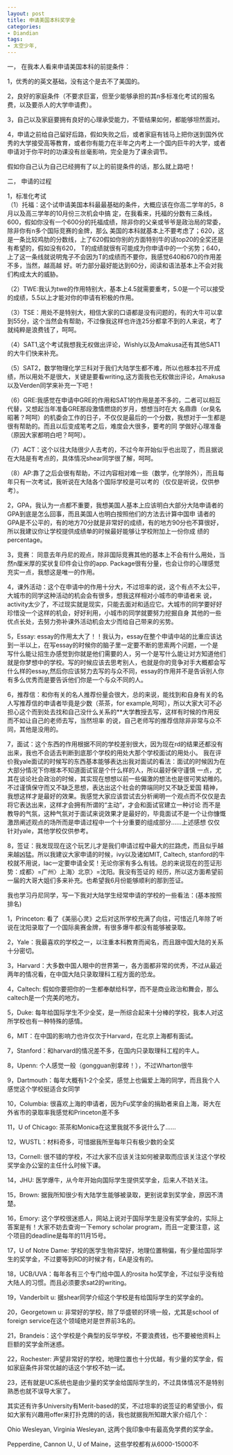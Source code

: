 ```yaml
---
layout: post
title: 申请美国本科奖学金
categories:
- Diandian
tags:
- 太空少年, 
---
```

<p>一， 在我本人看来申请美国本科的前提条件： </p>
<p>1，优秀的的英文基础，没有这个是去不了美国的。 </p>
<p>2，良好的家庭条件（不要求巨富，但至少能够承担的其n多标准化考试的报名费，以及要杀人的大学申请费）。</p>
<p>3，自己以及家庭要拥有良好的心理承受能力，不管结果如何，都能够坦然面对。 </p>
<p>4，申请之前给自己留好后路，假如失败之后，或者家庭有钱马上把你送到国外优秀的大学接受高等教育，或者你有能力在半年之内考上一个国内巨牛的大学，或者申请对于你平时的功课没有丝毫影响，完全是为了课余调节。 </p>
<p>假如你自己认为自己已经拥有了以上的前提条件的话，那么就上路吧！ </p>
<p>二， 申请的过程 </p>
<p>1，标准化考试 <br />（1）托福：这个试申请美国本科最最基础的条件，大概应该在你高二学年的5，8月以及高三学年的10月份三次机会中搞 定，在我看来，托福的分数有三条线，600，假如你没有一个600分的托福成绩，除非你的父亲或爷爷是政治局的常委，除非你有n多个国际竞赛的金牌，那么 美国的本科就基本上不要考虑了；620，这是一条比较鸡肋的分数线，上了620假如你别的方面特别牛的话top20的全奖还是有希望的，假如没有620， T的成绩就很有可能成为你申请中的一个劣势；640，上了这一条线就说明鬼子不会因为T的成绩而不要你，我感觉640和670的作用差不多，当然，越高越 好。听力部分最好能达到60分，阅读和语法基本上不会对我们构成太大的威胁。 </p>
<p>（2）TWE:我认为twe的作用特别大，基本上4.5就需要重考，5.0是一个可以接受的成绩，5.5以上才能对你的申请有积极的作用。 </p>
<p>（3）TSE：用处不是特别大，相信大家的口语都是没有问题的，有的大牛可以拿到55分，这个当然会有帮助，不过像我这样也许连25分都拿不到的人来说，考了就纯粹是浪费钱了，呵呵。 </p>
<p>（4）SAT1,这个考试我想我无权做出评论，Wishly以及Amakusa还有其他SAT1的大牛们快来补充。 </p>
<p>（5）SAT2，数学物理化学三科对于我们大陆学生都不难，所以也根本拉不开成绩，所以用处不是很大，关键是要看writing,这方面我也无权做出评论，Amakusa以及Verden同学来补充一下吧！ </p>
<p>（6）GRE:我感觉在申请中GRE的作用和SAT1的作用是差不多的，二者可以相互代替，又想起当年准备GRE那段激情燃烧的岁月，想想当时在大 名鼎鼎（or臭名昭著？呵呵）的机委会工作的日子，不仅仅是最后的一个分数，我想对于一生都是很有帮助的。而且以后变成笔考之后，难度会大很多，要考的同 学做好心理准备（原因大家都明白吧？呵呵）。</p>
<p>（7）ACT：这个以往大陆很少人去考的，不过今年开始似乎也出现了，而且据说在大陆是有考点的，具体情况shear同学很了解，呵呵。 </p>
<p>（8）AP:靠了之后会很有帮助，不过内容相对难一些（数学，化学除外），而且每年只有一次考试，我听说在大陆各个国际学校是可以考的（仅仅是听说，仅供参考）。</p>
<p>2，GPA，我认为一点都不重要，我想美国人基本上应该明白大部分大陆申请者的GPA到底是怎么回事，而且美国人也明白按照他们的方法去计算中国申 请者的GPA是不公平的，有的地方70分就是非常好的成绩，有的地方90分也不算很好，所以我建议你让学校提供成绩单的时候最好能够让学校附加上一份你成 绩的percentage。 </p>
<p>3，竞赛： 同意去年丹尼的观点，除非国际竞赛其他的基本上不会有什么用处，当然n厘米厚的奖状复印件会让你的app. Package很有分量，也会让你的心理感觉充实一点，我想这是唯一的作用。 </p>
<p>4，课外活动：这个在申请中的作用十分大，不过坦率的说，这个有点不太公平，大城市的同学这种活动的机会会有很多，想我这样相对小城市的申请者来 说，activity太少了，不过现实就是现实，只能去面对和适应它。大城市的同学要好好珍惜没一个这样的机会，好好利用，小城市的同学就要努力挖掘自身 其他的一些优点长处，去努力弥补课外活动机会太少而给自己带来的劣势。 </p>
<p>5，Essay: essay的作用太大了！！我认为，essay在整个申请中站的比重应该达到一半以上，在写essay的时候你的脑子里一定要不断的思索两个问题，一个是 写什么能让招生办感觉到你就是他们需要的人，另一个是写什么能让对方知道他们就是你梦想中的学校。写的时候应该去思考别人，也就是你的竞争对手大概都会写 什么样的essay,然后你应该努力去写的与众不同，essay的作用并不是告诉别人你有多么优秀而是要告诉他们你是一个与众不同的人。 </p>
<p>6，推荐信：和你有关的名人推荐份量会很大，总的来说，能找到和自身有关的名人写推荐信的申请者毕竟是少数（茶茶，for example,呵呵），所以大家大可不必担心这个而到处去找和自己没什么关系的**大学教授去写，这样有时候的作用反而不如让自己的老师去写，当然坦率 的说，自己老师写的推荐信除非非常与众不同，其他是没用的。 </p>
<p>7，面试：这个东西的作用根据不同的学校差别很大，因为现在rd的结果还都没有出来，我也不合适去判断到底那个学校的用处大那个学校面试的用处小。 我在评价我yale面试的时候写的东西基本能够表达出我对面试的看法：面试的时候因为在大部分情况下你根本不知道面试官是个什么样的人，所以最好保守谨慎 一点，尤其在谈论社会政治的时候，其实现在想想以前一些偏激的想法也是很可笑幼稚的。不过谨慎保守而又不缺乏思想，表达出这个社会的弊端同时又不缺乏爱国 精神，我想这样才是最好的效果。我感觉大家应该尝试去分析阐明一个观点而不仅仅是去将它表达出来，这样才会拥有所谓的“主动”，才会和面试官建立一种讨论 而不是教导的气氛，这种气氛对于面试来说效果才是最好的，毕竟面试不是一个让你慷慨激昂阐述观点的场所而是申请过程中一个十分重要的组成部分……上述感想 仅仅针对yale，其他学校仅供参考。 </p>
<p>8，签证：我发现现在这个玩艺儿才是我们申请过程中最大的拦路虎，而且似乎越来越凶猛。所以我建议大家申请的时候，ivy以及诸如MIT, Caltech, stanford的牛校就不用说，lac一定要申请全奖！无论你家有多么有钱。总的来说现在的签证形势：成都〉=广州〉上海〉北京〉=沈阳。我没有签证的 经历，所以这方面希望前一届的大哥大姐们多来补充。也希望我6月份能够顺利的那到签证。 </p>
<p>我也学习丹尼同学，写一下我对大陆学生经常申请的学校的一些看法：(基本按照排名)</p>
<p>1，Princeton: 看了《美丽心灵》之后对这所学校充满了向往，可惜近几年除了听说在沈阳录取了一个国际奥赛金牌，有很多爆牛都没有能够被录取。 </p>
<p>2，Yale：我最喜欢的学校之一，以注重本科教育而闻名，而且跟中国大陆的关系十分密切。 </p>
<p>3，Harvard：大多数中国人眼中的世界第一，各方面都非常的优秀，不过从最近两年的情况看，在中国大陆只录取理科工程方面的恐龙。 </p>
<p>4，Caltech: 假如你要把你的一生都奉献给科学，而不是商业政治和舞会，那么caltech是一个完美的地方。 </p>
<p>5，Duke: 每年给国际学生不少全奖，是一所综合起来十分棒的学校，我本人对这所学校也有一种特殊的感情。 </p>
<p>6，MIT：在中国的影响力也许仅次于Harvard，在北京上海都有面试。 </p>
<p>7，Stanford：和harvard的情况差不多，在国内只录取理科工程的牛人。 </p>
<p>8，Upenn: 个人感觉一般（gongguan别拿砖！），不过Wharton很牛 </p>
<p>9，Dartmouth：每年大概有1-2个全奖，感觉上也偏爱上海的同学，而且我个人感觉这个学校挺适合女同学</p>
<p>10，Columbia: 很喜欢上海的申请者，因为Fu奖学金的捐助者来自上海，哥大在外省市的录取率我感觉和Princeton差不多 </p>
<p>11，U of Chicago: 茶茶和Monica在这里我就不多说什么了…… </p>
<p>12，WUSTL：材料奇多，可惜据我所至每年只有极少数的全奖 </p>
<p>13，Cornell: 很不错的学校，不过大家不应该关注如何被录取而应该关注这个学校奖学金办公室的主任什么时候下课。 </p>
<p>14，JHU: 医学爆牛，从今年开始向国际学生提供奖学金，后来人不妨关注。 </p>
<p>15，Brown: 据我所知很少有大陆学生能够被录取，更别说拿到奖学金，原因不清楚。 </p>
<p>16，Emory: 这个学校很迷惑人，网站上说对于国际学生是没有奖学金的，实际上答案是有！大家不妨去查询一下emory scholar program，而且一定要注意，这个项目的deadline是每年的11月15号。</p>
<p>17，U of Notre Dame: 学校的医学生物非常好，地理位置稍偏，有少量给国际学生的奖学金，不过要等到RD的时候才有，EA是没有的。 </p>
<p>18，UCB/UVA：每年各有三个专门给中国人的rosita ho奖学金，不过似乎没有给大陆人的习惯。而且必须要求sat2的writing。 </p>
<p>19，Vanderbilt u: 据shear同学介绍这个学校是有给国际学生的奖学金的。</p>
<p>20，Georgetown u: 非常好的学校，除了华盛顿的环境一般，尤其是school of foreign service在这个领域绝对是世界前3名的。</p>
<p>21，Brandeis：这个学校是个典型的反华学校，不要浪费钱，也不要被他资料上巨额的奖学金所迷惑。 </p>
<p>22，Rochester: 声望非常好的学校，地理位置也十分优越，有少量的奖学金，假如家庭条件非常优越的话这个学校不妨一试。 </p>
<p>23，还有就是UC系统也是由少量的奖学金给国际学生的，不过具体情况不是特别熟悉也就不误导大家了。</p>
<p>其实还有许多University有Merit-based的奖，不过坦率的说签证的希望很小，假如大家有兴趣用offer来打扑克牌的的话，我也就据我所知跟大家介绍几个：</p>
<p>Ohio Wesleyan, Virginia Wesleyan, 这两个我印象中有最高免学费的奖学金。</p>
<p>Pepperdine, Cannon U., U of Maine，这些学校都有从6000-15000不</p>